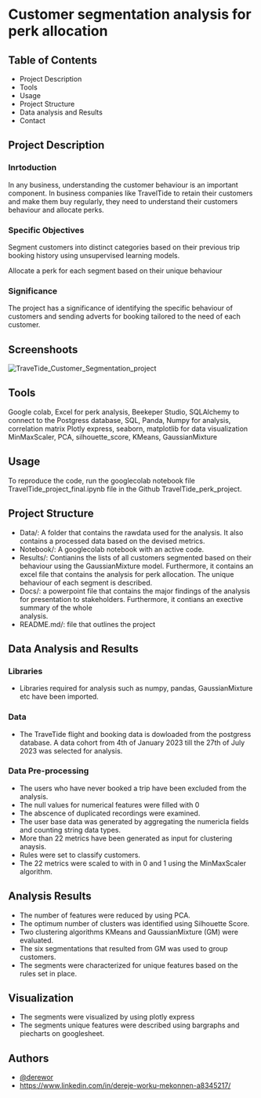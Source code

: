 
# Customer segmentation analysis for perk allocation
## Table of Contents
- Project Description
- Tools
- Usage
- Project Structure
- Data analysis and Results
- Contact

## Project Description
### Inrtoduction
In any business, understanding the customer behaviour is an important component. In business companies like TravelTide to retain their customers and make them buy regularly, they need to understand their customers behaviour and allocate perks.

### Specific Objectives

Segment customers into distinct categories based on their previous trip booking history using unsupervised learning models.

Allocate a perk for each segment based on their unique behaviour

### Significance
The project has a significance of identifying the specific behaviour of customers and sending adverts for booking tailored to the need of each customer. 


## Screenshoots
![TraveTide_Customer_Segmentation_project](https://github.com/derewor/TravelTide_Customer_Segmentation_project/blob/main/Segments_3d.png)

## Tools
Google colab, 
Excel for perk analysis, 
Beekeper Studio,
SQLAlchemy to connect to the Postgress database,
SQL, 
Panda, 
Numpy for analysis,
correlation matrix
Plotly express, 
seaborn, 
matplotlib for data visualization
MinMaxScaler, 
PCA, 
silhouette_score, 
KMeans, 
GaussianMixture
## Usage

To reproduce the code, run the googlecolab notebook file TravelTide_project_final.ipynb file in the Github TravelTide_perk_project. 


## Project Structure
- Data/: A folder that contains the rawdata used for the analysis. It also contains a processed data based on the devised metrics.
- Notebook/: A googlecolab notebook with an active code.
- Results/: Contianins the lists of all customers segmented based on their behaviour using the GaussianMixture model.
            Furthermore, it contains an excel file that contains the analysis for perk allocation. The unique behaviour of each segment is described.
- Docs/: a powerpoint file that contains the major findings of the analysis for presentation to stakeholders. Furthermore, it contians an exective summary of the whole   
 analysis.
- README.md/: file that outlines the project
## Data Analysis and Results
### Libraries
- Libraries required for analysis such as numpy, pandas, GaussianMixture etc have been imported.
### Data
- The TraveTide flight and booking data is dowloaded from the postgress database. A data cohort from 4th of January 2023 till the 27th of July 2023 was selected for analysis. 
### Data Pre-processing
- The users who have never booked a trip have been excluded from the analysis.
- The null values for numerical features were filled with 0  
- The abscence of duplicated recordings were examined.
- The user base data was generated by aggregating the numericla fields and counting string data types.
- More than 22 metrics have been generated as input for clustering anaysis.
- Rules were set to classify customers. 
- The 22 metrics were scaled to with in 0 and 1 using the MinMaxScaler algorithm.
## Analysis Results
- The number of features were reduced by using PCA.
- The optimum number of clusters was identified using Silhouette Score.
- Two clustering algorithms KMeans and GaussianMixture (GM) were evaluated.
- The six segmentations that resulted from GM was used to group customers.
- The segments were characterized for unique features based on the rules set in place.  
## Visualization
- The segments were visualized by using plotly express
- The segments unique features were described using bargraphs and piecharts on googlesheet. 
## Authors

- [@derewor](https://github.com/derewor/TravelTide_Customer_Segmentation_projecte)
- https://www.linkedin.com/in/dereje-worku-mekonnen-a8345217/

